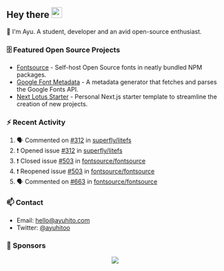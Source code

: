 ## Hey there <img src="https://media.giphy.com/media/hvRJCLFzcasrR4ia7z/giphy.gif" width="25" height="25">

📝 I'm Ayu. A student, developer and an avid open-source enthusiast.

### 🗄 Featured Open Source Projects

- [Fontsource](https://github.com/fontsource/fontsource) - Self-host Open Source fonts in neatly bundled NPM packages.
- [Google Font Metadata](https://github.com/fontsource/google-font-metadata) - A metadata generator that fetches and parses the Google Fonts API.
- [Next Lotus Starter](https://github.com/DecliningLotus/next-lotus-starter) - Personal Next.js starter template to streamline the creation of new projects.

### ⚡ Recent Activity

<!--START_SECTION:activity-->

1. 🗣 Commented on [#312](https://github.com/superfly/litefs/issues/312) in [superfly/litefs](https://github.com/superfly/litefs)
2. ❗️ Opened issue [#312](https://github.com/superfly/litefs/issues/312) in [superfly/litefs](https://github.com/superfly/litefs)
3. ❗️ Closed issue [#503](https://github.com/fontsource/fontsource/issues/503) in [fontsource/fontsource](https://github.com/fontsource/fontsource)
4. ❗️ Reopened issue [#503](https://github.com/fontsource/fontsource/issues/503) in [fontsource/fontsource](https://github.com/fontsource/fontsource)
5. 🗣 Commented on [#663](https://github.com/fontsource/fontsource/issues/663) in [fontsource/fontsource](https://github.com/fontsource/fontsource)
<!--END_SECTION:activity-->

### 📫 Contact

- Email: hello@ayuhito.com
- Twitter: [@ayuhitoo](https://twitter.com/ayuhitoo)

### :sparkling_heart: Sponsors

<p align="center">
  <a href="https://cdn.jsdelivr.net/gh/ayuhito/ayuhito/sponsors.svg">
    <img src='https://cdn.jsdelivr.net/gh/ayuhito/ayuhito/sponsors.svg'/>
  </a>
</p>
